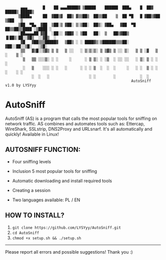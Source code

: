            ▄▄▄       █    ██ ▄▄▄█████▓ ▒█████    ██████  ███▄    █  ██▓  █████▒ █████▒
          ▒████▄     ██  ▓██▒▓  ██▒ ▓▒▒██▒  ██▒▒██    ▒  ██ ▀█   █ ▓██▒▓██   ▒▓██   ▒ 
          ▒██  ▀█▄  ▓██  ▒██░▒ ▓██░ ▒░▒██░  ██▒░ ▓██▄   ▓██  ▀█ ██▒▒██▒▒████ ░▒████ ░ 
          ░██▄▄▄▄██ ▓▓█  ░██░░ ▓██▓ ░ ▒██   ██░  ▒   ██▒▓██▒  ▐▌██▒░██░░▓█▒  ░░▓█▒  ░ 
           ▓█   ▓██▒▒▒█████▓   ▒██▒ ░ ░ ████▓▒░▒██████▒▒▒██░   ▓██░░██░░▒█░   ░▒█░    
           ▒▒   ▓▒█░░▒▓▒ ▒ ▒   ▒ ░░   ░ ▒░▒░▒░ ▒ ▒▓▒ ▒ ░░ ▒░   ▒ ▒ ░▓   ▒ ░    ▒ ░    
            ▒   ▒▒ ░░░▒░ ░ ░     ░      ░ ▒ ▒░ ░ ░▒  ░ ░░ ░░   ░ ▒░ ▒ ░ ░      ░      
            ░   ▒    ░░░ ░ ░   ░      ░ ░ ░ ▒  ░  ░  ░     ░   ░ ░  ▒ ░ ░ ░    ░ ░    
                ░  ░   ░                  ░ ░        ░           ░  ░                 
                                                             AutoSniff v1.0 by LYSYyy

# AutoSniff
AutoSniff (AS) is a program that calls the most popular tools for sniffing on network traffic. AS combines and automates tools such as: Ettercap, WireShark, SSLstrip, DNS2Proxy and URLsnarf. It's all automatically and quickly! Available in Linux!

## AUTOSNIFF FUNCTION:

- Four sniffing levels

- Inclusion 5 most popular tools for sniffing

- Automatic downloading and install required tools

- Creating a session

- Two languages available: PL / EN

## HOW TO INSTALL?

1. ```git clone https://github.com/LYSYyy/AutoSniff.git```
2. ```cd AutoSniff```
3. ```chmod +x setup.sh && ./setup.sh```

---------------------------------------------------------------

Please report all errors and possible suggestions!
Thank you :)
